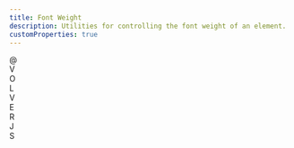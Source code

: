 ```yaml
---
title: Font Weight
description: Utilities for controlling the font weight of an element.
customProperties: true
---
```

<div>
	<table-utility prefix="font" property="font-weight" custom-property="font" class="mb-lg"></table-utility>
    <card-example>
		<div class="container h-full rounded-md bg-surface-1 p-24">
			<div class="flex justify-between">
				<div class="font-thin">@</div>
				<div class="font-extralight">V</div>
				<div class="font-light">O</div>
				<div class="font-normal">L</div>
				<div class="font-medium">V</div>
				<div class="font-semibold">E</div>
				<div class="font-bold">R</div>
				<div class="font-extrabold">J</div>
				<div class="font-black">S</div>
			</div>
		</div>
    </card-example>
</div>